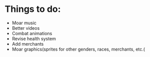 # Things to do:
- Moar music
- Better videos
- Combat animations
- Revise health system
- Add merchants
- Moar graphics(sprites for other genders, races, merchants, etc.(
